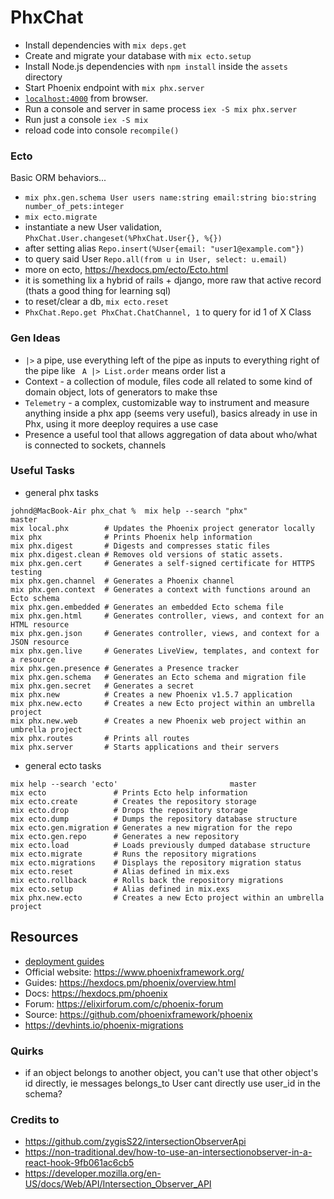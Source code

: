 # PhxChat

  - Install dependencies with `mix deps.get`
  - Create and migrate your database with `mix ecto.setup`
  - Install Node.js dependencies with `npm install` inside the `assets` directory
  - Start Phoenix endpoint with `mix phx.server`
  - [`localhost:4000`](http://localhost:4000) from browser.
  - Run a console and server in same process `iex -S mix phx.server`
  - Run just a console `iex -S mix`
  - reload code into console `recompile()` 


### Ecto

Basic ORM behaviors...

  - `mix phx.gen.schema User users name:string email:string bio:string number_of_pets:integer`
  - `mix ecto.migrate`
  - instantiate a new User validation, `PhxChat.User.changeset(%PhxChat.User{}, %{})`
  - after setting alias `Repo.insert(%User{email: "user1@example.com"})` 
  - to query said User `Repo.all(from u in User, select: u.email)`
  - more on ecto, https://hexdocs.pm/ecto/Ecto.html
  - it is something lix a hybrid of rails + django, more raw that active record (thats a good thing for learning sql)
  - to reset/clear a db, `mix ecto.reset`
  - `PhxChat.Repo.get PhxChat.ChatChannel, 1` to query for id 1 of X Class


### Gen Ideas

  - `|>` a pipe, use everything left of the pipe as inputs to everything right of the pipe like ` A |> List.order` means order list a
  - Context - a collection of module, files code all related to some kind of domain object, lots of generators to make thse
  - `Telemetry` - a complex, customizable way to instrument and measure anything inside a phx app (seems very useful), basics already in use in Phx, using it more deeploy requires a use case
  - Presence a useful tool that allows aggregation of data about who/what is connected to sockets, channels



### Useful Tasks

- general phx tasks
```
johnd@MacBook-Air phx_chat %  mix help --search "phx"                          master
mix local.phx        # Updates the Phoenix project generator locally
mix phx              # Prints Phoenix help information
mix phx.digest       # Digests and compresses static files
mix phx.digest.clean # Removes old versions of static assets.
mix phx.gen.cert     # Generates a self-signed certificate for HTTPS testing
mix phx.gen.channel  # Generates a Phoenix channel
mix phx.gen.context  # Generates a context with functions around an Ecto schema
mix phx.gen.embedded # Generates an embedded Ecto schema file
mix phx.gen.html     # Generates controller, views, and context for an HTML resource
mix phx.gen.json     # Generates controller, views, and context for a JSON resource
mix phx.gen.live     # Generates LiveView, templates, and context for a resource
mix phx.gen.presence # Generates a Presence tracker
mix phx.gen.schema   # Generates an Ecto schema and migration file
mix phx.gen.secret   # Generates a secret
mix phx.new          # Creates a new Phoenix v1.5.7 application
mix phx.new.ecto     # Creates a new Ecto project within an umbrella project
mix phx.new.web      # Creates a new Phoenix web project within an umbrella project
mix phx.routes       # Prints all routes
mix phx.server       # Starts applications and their servers
```

- general ecto tasks

```
mix help --search 'ecto'                         master
mix ecto               # Prints Ecto help information
mix ecto.create        # Creates the repository storage
mix ecto.drop          # Drops the repository storage
mix ecto.dump          # Dumps the repository database structure
mix ecto.gen.migration # Generates a new migration for the repo
mix ecto.gen.repo      # Generates a new repository
mix ecto.load          # Loads previously dumped database structure
mix ecto.migrate       # Runs the repository migrations
mix ecto.migrations    # Displays the repository migration status
mix ecto.reset         # Alias defined in mix.exs
mix ecto.rollback      # Rolls back the repository migrations
mix ecto.setup         # Alias defined in mix.exs
mix phx.new.ecto       # Creates a new Ecto project within an umbrella project
```

## Resources

  - [deployment guides](https://hexdocs.pm/phoenix/deployment.html)
  - Official website: https://www.phoenixframework.org/
  - Guides: https://hexdocs.pm/phoenix/overview.html
  - Docs: https://hexdocs.pm/phoenix
  - Forum: https://elixirforum.com/c/phoenix-forum
  - Source: https://github.com/phoenixframework/phoenix
  - https://devhints.io/phoenix-migrations


### Quirks

- if an object belongs to another object, you can't use that other object's id directly, ie messages belongs_to User cant directly use user_id in the schema?

### Credits to

- https://github.com/zygisS22/intersectionObserverApi
- https://non-traditional.dev/how-to-use-an-intersectionobserver-in-a-react-hook-9fb061ac6cb5
- https://developer.mozilla.org/en-US/docs/Web/API/Intersection_Observer_API
